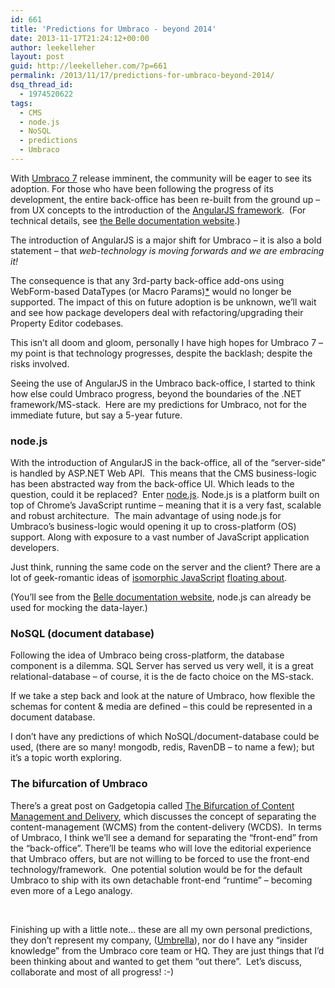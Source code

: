 ```yaml
---
id: 661
title: 'Predictions for Umbraco - beyond 2014'
date: 2013-11-17T21:24:12+00:00
author: leekelleher
layout: post
guid: http://leekelleher.com/?p=661
permalink: /2013/11/17/predictions-for-umbraco-beyond-2014/
dsq_thread_id:
  - 1974520622
tags:
  - CMS
  - node.js
  - NoSQL
  - predictions
  - Umbraco
---
```

With [Umbraco 7](http://our.umbraco.org/contribute/releases/700) release imminent, the community will be eager to see its adoption. For those who have been following the progress of its development, the entire back-office has been re-built from the ground up &#8211; from UX concepts to the introduction of the [AngularJS framework](http://angularjs.org/).  (For technical details, see [the Belle documentation website](http://umbraco.github.io/Belle/).)

The introduction of AngularJS is a major shift for Umbraco &#8211; it is also a bold statement &#8211; that _web-technology is moving forwards and we are embracing it!_

The consequence is that any 3rd-party back-office add-ons using WebForm-based DataTypes (or Macro Params)[*](http://leekelleher.com/2013/11/17/predictions-for-umbraco-beyond-2014/#comment-1127790087) would no longer be supported. The impact of this on future adoption is be unknown, we&#8217;ll wait and see how package developers deal with refactoring/upgrading their Property Editor codebases.

This isn&#8217;t all doom and gloom, personally I have high hopes for Umbraco 7 &#8211; my point is that technology progresses, despite the backlash; despite the risks involved.

Seeing the use of AngularJS in the Umbraco back-office, I started to think how else could Umbraco progress, beyond the boundaries of the .NET framework/MS-stack.  Here are my predictions for Umbraco, not for the immediate future, but say a 5-year future.

### node.js

With the introduction of AngularJS in the back-office, all of the &#8220;server-side&#8221; is handled by ASP.NET Web API.  This means that the CMS business-logic has been abstracted way from the back-office UI. Which leads to the question, could it be replaced?  Enter [node.js](http://nodejs.org/). Node.js is a platform built on top of Chrome&#8217;s JavaScript runtime &#8211; meaning that it is a very fast, scalable and robust architecture.  The main advantage of using node.js for Umbraco&#8217;s business-logic would opening it up to cross-platform (OS) support. Along with exposure to a vast number of JavaScript application developers.

Just think, running the same code on the server and the client? There are a lot of geek-romantic ideas of [isomorphic JavaScript](http://blog.nodejitsu.com/scaling-isomorphic-javascript-code) [floating about](http://nerds.airbnb.com/isomorphic-javascript-future-web-apps/).

(You&#8217;ll see from the [Belle documentation website](http://umbraco.github.io/Belle/), node.js can already be used for mocking the data-layer.)

### NoSQL (document database)

Following the idea of Umbraco being cross-platform, the database component is a dilemma. SQL Server has served us very well, it is a great relational-database &#8211; of course, it is the de facto choice on the MS-stack.

If we take a step back and look at the nature of Umbraco, how flexible the schemas for content & media are defined &#8211; this could be represented in a document database.

I don&#8217;t have any predictions of which NoSQL/document-database could be used, (there are so many! mongodb, redis, RavenDB &#8211; to name a few); but it&#8217;s a topic worth exploring.

### The bifurcation of Umbraco

There&#8217;s a great post on Gadgetopia called [The Bifurcation of Content Management and Delivery](http://gadgetopia.com/post/7208), which discusses the concept of separating the content-management (WCMS) from the content-delivery (WCDS).  In terms of Umbraco, I think we&#8217;ll see a demand for separating the &#8220;front-end&#8221; from the &#8220;back-office&#8221;. There&#8217;ll be teams who will love the editorial experience that Umbraco offers, but are not willing to be forced to use the front-end technology/framework.  One potential solution would be for the default Umbraco to ship with its own detachable front-end &#8220;runtime&#8221; &#8211; becoming even more of a Lego analogy.

&nbsp;

Finishing up with a little note&#8230; these are all my own personal predictions, they don&#8217;t represent my company, ([Umbrella](http://www.umbrellainc.co.uk/)), nor do I have any &#8220;insider knowledge&#8221; from the Umbraco core team or HQ. They are just things that I&#8217;d been thinking about and wanted to get them &#8220;out there&#8221;.  Let&#8217;s discuss, collaborate and most of all progress! :-)